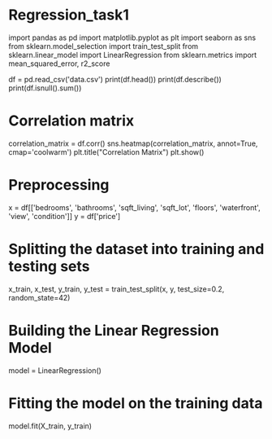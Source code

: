 # Regression_task1
import pandas as pd
import matplotlib.pyplot as plt
import seaborn as sns
from sklearn.model_selection import train_test_split
from sklearn.linear_model import LinearRegression
from sklearn.metrics import mean_squared_error, r2_score

df = pd.read_csv('data.csv')
print(df.head())
print(df.describe())
print(df.isnull().sum())

# Correlation matrix
correlation_matrix = df.corr()
sns.heatmap(correlation_matrix, annot=True, cmap='coolwarm')
plt.title("Correlation Matrix")
plt.show()

# Preprocessing
x = df[['bedrooms', 'bathrooms', 'sqft_living', 'sqft_lot', 'floors', 'waterfront', 'view', 'condition']]
y = df['price']

# Splitting the dataset into training and testing sets
x_train, x_test, y_train, y_test = train_test_split(x, y, test_size=0.2, random_state=42)
# Building the Linear Regression Model
model = LinearRegression()

# Fitting the model on the training data
model.fit(X_train, y_train)

